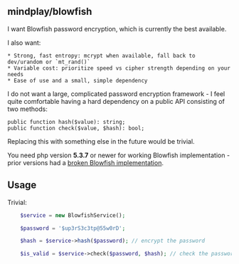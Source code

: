 mindplay/blowfish
-----------------

I want Blowfish password encryption, which is currently the best available.

I also want:

    * Strong, fast entropy: mcrypt when available, fall back to dev/urandom or `mt_rand()`
    * Variable cost: prioritize speed vs cipher strength depending on your needs
    * Ease of use and a small, simple dependency

I do not want a large, complicated password encryption framework - I feel quite
comfortable having a hard dependency on a public API consisting of two methods:

    public function hash($value): string;
    public function check($value, $hash): bool;

Replacing this with something else in the future would be trivial.

You need php version **5.3.7** or newer for working Blowfish implementation - prior
versions had a [broken Blowfish implementation](https://cve.mitre.org/cgi-bin/cvename.cgi?name=CVE-2011-2483).


Usage
-----

Trivial:

```PHP
    $service = new BlowfishService();

    $password = '$up3rS3c3tp@55w0rD';

    $hash = $service->hash($password); // encrypt the password

    $is_valid = $service->check($password, $hash); // check the password
```

